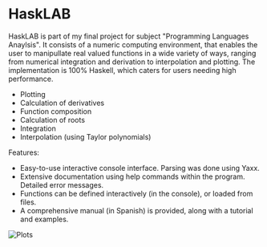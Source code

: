 # HaskLAB

HaskLAB is part of my final project for subject "Programming Languages Anaylsis". It consists of a numeric computing environment, that enables the user to manipullate real valued functions in a wide variety of ways, ranging from numerical integration and derivation to interpolation and plotting. The implementation is 100% Haskell, which caters for users needing high performance.

* Plotting
* Calculation of derivatives
* Function composition
* Calculation of roots
* Integration
* Interpolation (using Taylor polynomials)

Features:
- Easy-to-use interactive console interface. Parsing was done using Yaxx.
- Extensive documentation using help commands within the program. Detailed error messages.
- Functions can be defined interactively (in the console), or loaded from files.
- A comprehensive manual (in Spanish) is provided, along with a tutorial and examples.

![Plots](https://i.ibb.co/1RFyL56/image.png)
